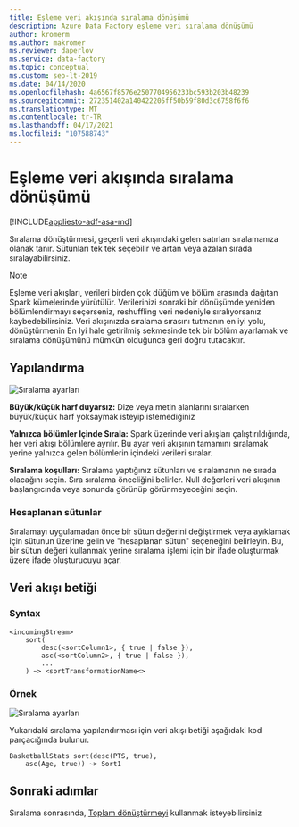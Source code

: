 ```yaml
---
title: Eşleme veri akışında sıralama dönüşümü
description: Azure Data Factory eşleme veri sıralama dönüşümü
author: kromerm
ms.author: makromer
ms.reviewer: daperlov
ms.service: data-factory
ms.topic: conceptual
ms.custom: seo-lt-2019
ms.date: 04/14/2020
ms.openlocfilehash: 4a6567f8576e2507704956233bc593b203b48239
ms.sourcegitcommit: 272351402a140422205ff50b59f80d3c6758f6f6
ms.translationtype: MT
ms.contentlocale: tr-TR
ms.lasthandoff: 04/17/2021
ms.locfileid: "107588743"
---
```

# <a name="sort-transformation-in-mapping-data-flow"></a>Eşleme veri akışında sıralama dönüşümü

[!INCLUDE[appliesto-adf-asa-md](includes/appliesto-adf-asa-md.md)]

Sıralama dönüştürmesi, geçerli veri akışındaki gelen satırları sıralamanıza olanak tanır. Sütunları tek tek seçebilir ve artan veya azalan sırada sıralayabilirsiniz.

> [!NOTE]
> Eşleme veri akışları, verileri birden çok düğüm ve bölüm arasında dağıtan Spark kümelerinde yürütülür. Verilerinizi sonraki bir dönüşümde yeniden bölümlendirmayı seçerseniz, reshuffling veri nedeniyle sıralıyorsanız kaybedebilirsiniz. Veri akışınızda sıralama sırasını tutmanın en iyi yolu, dönüştürmenin En Iyi hale getirilmiş sekmesinde tek bir bölüm ayarlamak ve sıralama dönüşümünü mümkün olduğunca geri doğru tutacaktır.

## <a name="configuration"></a>Yapılandırma

![Sıralama ayarları](media/data-flow/sort.png "Sırala")

**Büyük/küçük harf duyarsız:** Dize veya metin alanlarını sıralarken büyük/küçük harf yoksaymak isteyip istemediğiniz

**Yalnızca bölümler Içinde Sırala:** Spark üzerinde veri akışları çalıştırıldığında, her veri akışı bölümlere ayrılır. Bu ayar veri akışının tamamını sıralamak yerine yalnızca gelen bölümlerin içindeki verileri sıralar. 

**Sıralama koşulları:** Sıralama yaptığınız sütunları ve sıralamanın ne sırada olacağını seçin. Sıra sıralama önceliğini belirler. Null değerleri veri akışının başlangıcında veya sonunda görünüp görünmeyeceğini seçin.

### <a name="computed-columns"></a>Hesaplanan sütunlar

Sıralamayı uygulamadan önce bir sütun değerini değiştirmek veya ayıklamak için sütunun üzerine gelin ve "hesaplanan sütun" seçeneğini belirleyin. Bu, bir sütun değeri kullanmak yerine sıralama işlemi için bir ifade oluşturmak üzere ifade oluşturucuyu açar.

## <a name="data-flow-script"></a>Veri akışı betiği

### <a name="syntax"></a>Syntax

```
<incomingStream>
    sort(
        desc(<sortColumn1>, { true | false }),
        asc(<sortColumn2>, { true | false }),
        ...
    ) ~> <sortTransformationName<>
```

### <a name="example"></a>Örnek

![Sıralama ayarları](media/data-flow/sort.png "Sırala")

Yukarıdaki sıralama yapılandırması için veri akışı betiği aşağıdaki kod parçacığında bulunur.

```
BasketballStats sort(desc(PTS, true),
    asc(Age, true)) ~> Sort1
```

## <a name="next-steps"></a>Sonraki adımlar

Sıralama sonrasında, [Toplam dönüştürmeyi](data-flow-aggregate.md) kullanmak isteyebilirsiniz
